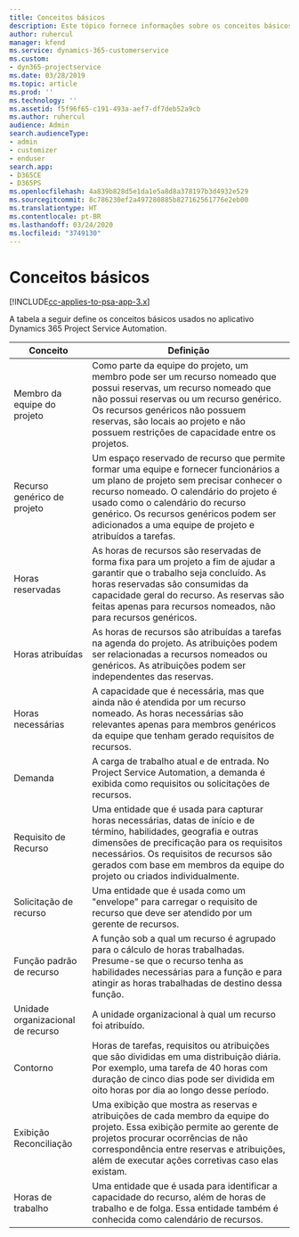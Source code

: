 ```yaml
---
title: Conceitos básicos
description: Este tópico fornece informações sobre os conceitos básicos de gerenciamento de recursos no Project Service Automation.
author: ruhercul
manager: kfend
ms.service: dynamics-365-customerservice
ms.custom:
- dyn365-projectservice
ms.date: 03/28/2019
ms.topic: article
ms.prod: ''
ms.technology: ''
ms.assetid: f5f96f65-c191-493a-aef7-df7deb52a9cb
ms.author: ruhercul
audience: Admin
search.audienceType:
- admin
- customizer
- enduser
search.app:
- D365CE
- D365PS
ms.openlocfilehash: 4a839b828d5e1da1e5a8d8a378197b3d4932e529
ms.sourcegitcommit: 8c786230ef2a497280885b827162561776e2eb00
ms.translationtype: HT
ms.contentlocale: pt-BR
ms.lasthandoff: 03/24/2020
ms.locfileid: "3749130"
---
```

# <a name="key-concepts"></a>Conceitos básicos

[!INCLUDE[cc-applies-to-psa-app-3.x](../includes/cc-applies-to-psa-app-3x.md)]

A tabela a seguir define os conceitos básicos usados no aplicativo Dynamics 365 Project Service Automation.

| Conceito                    | Definição |
|----------------------------|------------|
| Membro da equipe do projeto        | Como parte da equipe do projeto, um membro pode ser um recurso nomeado que possui reservas, um recurso nomeado que não possui reservas ou um recurso genérico. Os recursos genéricos não possuem reservas, são locais ao projeto e não possuem restrições de capacidade entre os projetos. |
| Recurso genérico de projeto   | Um espaço reservado de recurso que permite formar uma equipe e fornecer funcionários a um plano de projeto sem precisar conhecer o recurso nomeado. O calendário do projeto é usado como o calendário do recurso genérico. Os recursos genéricos podem ser adicionados a uma equipe de projeto e atribuídos a tarefas. |
| Horas reservadas               | As horas de recursos são reservadas de forma fixa para um projeto a fim de ajudar a garantir que o trabalho seja concluído. As horas reservadas são consumidas da capacidade geral do recurso. As reservas são feitas apenas para recursos nomeados, não para recursos genéricos. |
| Horas atribuídas             | As horas de recursos são atribuídas a tarefas na agenda do projeto. As atribuições podem ser relacionadas a recursos nomeados ou genéricos. As atribuições podem ser independentes das reservas. |
| Horas necessárias             | A capacidade que é necessária, mas que ainda não é atendida por um recurso nomeado. As horas necessárias são relevantes apenas para membros genéricos da equipe que tenham gerado requisitos de recursos. |
| Demanda                     | A carga de trabalho atual e de entrada. No Project Service Automation, a demanda é exibida como requisitos ou solicitações de recursos. |
| Requisito de Recurso       | Uma entidade que é usada para capturar horas necessárias, datas de início e de término, habilidades, geografia e outras dimensões de precificação para os requisitos necessários. Os requisitos de recursos são gerados com base em membros da equipe do projeto ou criados individualmente. |
| Solicitação de recurso           | Uma entidade que é usada como um "envelope" para carregar o requisito de recurso que deve ser atendido por um gerente de recursos. |
| Função padrão de recurso      | A função sob a qual um recurso é agrupado para o cálculo de horas trabalhadas. Presume-se que o recurso tenha as habilidades necessárias para a função e para atingir as horas trabalhadas de destino dessa função. |
| Unidade organizacional de recurso | A unidade organizacional à qual um recurso foi atribuído. |
| Contorno                    | Horas de tarefas, requisitos ou atribuições que são divididas em uma distribuição diária. Por exemplo, uma tarefa de 40 horas com duração de cinco dias pode ser dividida em oito horas por dia ao longo desse período. |
| Exibição Reconciliação        | Uma exibição que mostra as reservas e atribuições de cada membro da equipe do projeto. Essa exibição permite ao gerente de projetos procurar ocorrências de não correspondência entre reservas e atribuições, além de executar ações corretivas caso elas existam. |
| Horas de trabalho                 | Uma entidade que é usada para identificar a capacidade do recurso, além de horas de trabalho e de folga. Essa entidade também é conhecida como calendário de recursos. |
